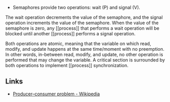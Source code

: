- Semaphores provide two operations: wait (P) and signal (V).

The wait operation decrements the value of the semaphore, and the signal operation increments the value of the semaphore. When the value of the semaphore is zero, any [[process]] that performs a wait operation will be blocked until another [[process]] performs a signal operation.

Both operations are atomic, meaning that the variable on which read, modify, and update happens at the same time/moment with no preemption. In other words, in-between read, modify, and update, no other operation is performed that may change the variable. A critical section is surrounded by both operations to implement [[process]] synchronization.

## Links
- [Producer–consumer problem - Wikipedia](https://en.wikipedia.org/wiki/Producer%E2%80%93consumer_problem)
